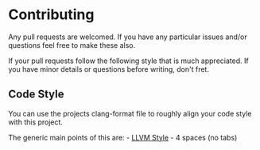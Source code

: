 # Contributing

Any pull requests are welcomed. If you have any particular issues and/or
questions feel free to make these also.

If your pull requests follow the following style that is much appreciated.
If you have minor details or questions before writing, don't fret.

## Code Style

You can use the projects clang-format file to roughly align your code style
with this project.

The generic main points of this are:
    - [LLVM Style](http://llvm.org/docs/CodingStandards.html)
    - 4 spaces (no tabs)
